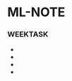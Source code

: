 # ML-NOTE
### WEEKTASK
- [PCA 实现]:https://github.com/Thuamo/ML-NOTE/blob/main/WEEKTASK/pca_algo.ipynb 
- [SVD实现]:https://github.com/Thuamo/ML-NOTE/blob/main/WEEKTASK/svd_algo.ipynb 
- [SVD压缩图像]:https://github.com/Thuamo/ML-NOTE/blob/main/WEEKTASK/svd_img.ipynb 
- [SVD压缩图片]:https://github.com/Thuamo/ML-NOTE/blob/main/WEEKTASK/Untitled.ipynb 


